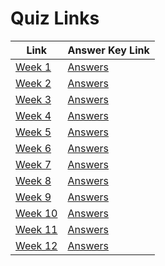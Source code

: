 # Quiz Links

| Link | Answer Key Link |
|------|-----------------|
| [Week 1](https://docs.google.com/forms/d/10kEh1ETdTwsn7_f9RPQXYmOw3E9VmqHAS8tl6KTsnCo/viewform) | [Answers](https://gist.github.com/ebirving/fd67defa3bb113c33549) |
| [Week 2](https://github.com/ga-dc/wdi7-quiz2) | [Answers](https://github.com/ga-dc/wdi7-quiz2/tree/solution) |
| [Week 3](https://github.com/ga-dc/wdi7-quiz3) | [Answers](https://github.com/ga-dc/wdi7-quiz3/tree/solution) |
| [Week 4](https://github.com/ga-dc/wdi7-quiz4) | [Answers](https://github.com/ga-dc/wdi7-quiz4/tree/solution) |
| [Week 5](https://github.com/ga-dc/wdi7-quiz5) | [Answers](https://github.com/ga-dc/wdi7-quiz5/tree/solution) |
| [Week 6](https://github.com/ga-dc/wdi7-quiz6) | [Answers](https://github.com/ga-dc/wdi7-quiz6/tree/solution) |
| [Week 7](https://github.com/ga-dc/wdi7-quiz7) | [Answers](https://github.com/ga-dc/wdi7-quiz7/tree/solution) |
| [Week 8](https://github.com/ga-dc/wdi7-quiz8) | [Answers](https://github.com/ga-dc/wdi7-quiz8/tree/solution) |
| [Week 9](https://github.com/ga-dc/wdi7-quiz9) | [Answers](https://github.com/ga-dc/wdi7-quiz9/tree/solution) |
| [Week 10](https://github.com/ga-dc/wdi7-quiz10) | [Answers](https://github.com/ga-dc/wdi7-quiz10/tree/solution) |
| [Week 11](https://github.com/ga-dc/wdi7-quiz11) | [Answers](https://github.com/ga-dc/wdi7-quiz11/tree/solution) |
| [Week 12](https://github.com/ga-dc/wdi7-quiz12) | [Answers](https://github.com/ga-dc/wdi7-quiz12/tree/solution) |
